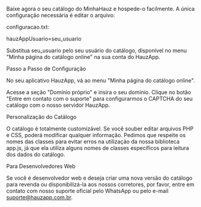 Baixe agora o seu catálogo do MinhaHauz e hospede-o facilmente. A única configuração necessária é editar o arquivo:

configuracao.txt:

hauzAppUsuario=seu_usuario

Substitua seu_usuario pelo seu usuário do catálogo, disponível no menu "Minha página do catálogo online" na sua conta do HauzApp.

Passo a Passo de Configuração

No seu aplicativo HauzApp, vá ao menu "Minha página do catálogo online".

Acesse a seção "Domínio próprio" e insira o seu domínio.
Clique no botão "Entre em contato com o suporte" para configurarmos o CAPTCHA do seu catálogo com o nosso servidor HauzApp.

Personalização do Catálogo

O catálogo é totalmente customizável. Se você souber editar arquivos PHP e CSS, poderá modificar qualquer informação. Pedimos que respeite os nomes das classes para evitar erros na utilização da nossa biblioteca app.js, já que ela utiliza alguns nomes de classes específicos para leitura dos dados do catálogo.

Para Desenvolvedores Web

Se você é desenvolvedor web e deseja criar uma nova versão do catálogo para revenda ou disponibilizá-la aos nossos corretores, por favor, entre em contato com nosso suporte oficial pelo WhatsApp ou pelo e-mail suporte@hauzapp.com.br.
